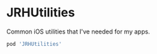 JRHUtilities
===========

Common iOS utilities that I've needed for my apps.

```ruby
pod 'JRHUtilities'
```
